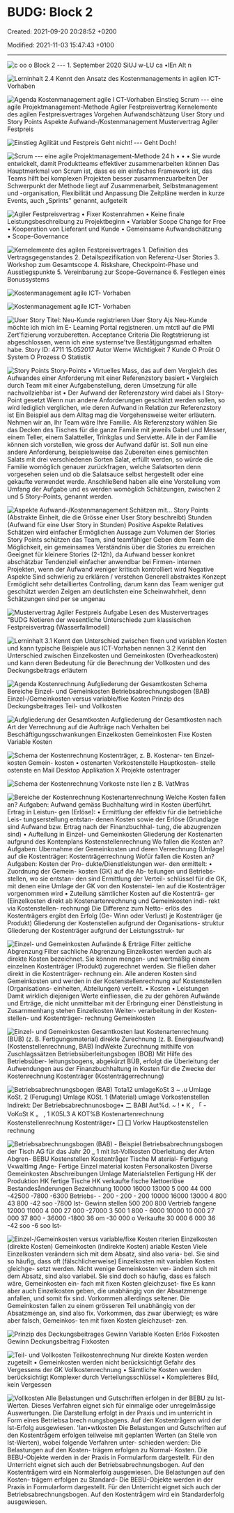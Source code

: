 # BUDG: Block 2

Created: 2021-09-20 20:28:52 +0200

Modified: 2021-11-03 15:47:43 +0100

---

![c oo o Block 2 --- 1. September 2020 SiUJ w-LU ca •lEn Alt n ](../media/S1_04_BUDG_Budgetierung-BUDG--Block-2-image1.png)



![Lerninhalt 2.4 Kennt den Ansatz des Kostenmanagements in agilen ICT-Vorhaben ](../media/S1_04_BUDG_Budgetierung-BUDG--Block-2-image2.png)



![Agenda Kostenmanagement agile I CT-Vorhaben Einstieg Scrum --- eine agile Projektmanagement-Methode Agiler Festpreisvertrag Kernelemente des agilen Festpreisvertrages Vorgehen Aufwandschätzung User Story und Story Points Aspekte Aufwand-/Kostenmanagement Mustervertrag Agiler Festpreis ](../media/S1_04_BUDG_Budgetierung-BUDG--Block-2-image3.png)



![Einstieg Agilität und Festpreis Geht nicht! --- Geht Doch! ](../media/S1_04_BUDG_Budgetierung-BUDG--Block-2-image4.png)



![Scrum --- eine agile Projektmanagement-Methode 24 h • • • Sie wurde entwickelt, damit Produktteams effektiver zusammenarbeiten können Das Hauptmerkmal von Scrum ist, dass es ein einfaches Framework ist, das Teams hilft bei komplexen Projekten besser zusammenzuarbeiten Der Schwerpunkt der Methode liegt auf Zusammenarbeit, Selbstmanagement und -organisation, Flexibilität und Anpassung Die Zeitpläne werden in kurze Events, auch „Sprints" genannt, aufgeteilt ](../media/S1_04_BUDG_Budgetierung-BUDG--Block-2-image5.png)



![Agiler Festpreisvertrag • Fixer Kostenrahmen • Keine finale Leistungsbeschreibung zu Projektbeginn • Variabler Scope Change for Free • Kooperation von Lieferant und Kunde • Gemeinsame Aufwandschätzung • Scope-Governance ](../media/S1_04_BUDG_Budgetierung-BUDG--Block-2-image6.png)



![Kernelemente des agilen Festpreisvertrages 1. Definition des Vertragsgegenstandes 2. Detailspezifikation von Referenz-User Stories 3. Workshop zum Gesamtscope 4. Riskshare, Checkpoint-Phase und Ausstiegspunkte 5. Vereinbarung zur Scope-Governance 6. Festlegen eines Bonussystems ](../media/S1_04_BUDG_Budgetierung-BUDG--Block-2-image7.png)



![Kostenmanagement agile ICT- Vorhaben ](../media/S1_04_BUDG_Budgetierung-BUDG--Block-2-image8.png)



![Kostenmanagement agile ICT- Vorhaben ](../media/S1_04_BUDG_Budgetierung-BUDG--Block-2-image9.png)



![User Story Titel: Neu-Kunde registrieren User Story Ajs Neu-Kunde möchte ich mich im E- Learning Portal regjstneren. um mtctl auf die PMI Zert'fizierung vorzuberetten. Acceptance Criteria Die Regtstrierung ist abgeschlossen, wenn ich eine systernse'tve Beståtjgungsmad erhalten habe. Story ID: 4711 15.052017 Autor Wem« Wichtigkeit 7 Kunde O Proüt O System O Prozess O Statistik ](../media/S1_04_BUDG_Budgetierung-BUDG--Block-2-image10.png)



![Story Points Story-Points • Virtuelles Mass, das auf dem Vergleich des Aufwandes einer Anforderung mit einer Referenzstory basiert • Vergleich durch Team mit einer Aufgabenstellung, deren Umsetzung für alle nachvollziehbar ist • Der Aufwand der Referenzstory wird dabei als I Story-Point gesetzt Wenn nun andere Anforderungen geschätzt werden sollen, so wird lediglich verglichen, wie deren Aufwand in Relation zur Referenzstory ist Ein Beispiel aus dem Alltag mag die Vorgehensweise weiter erläutern. Nehmen wir an, Ihr Team wäre Ihre Familie. Als Referenzstory wählen Sie das Decken des Tisches für die ganze Familie mit jeweils Gabel und Messer, einem Teller, einem Salatteller, Trinkglas und Serviette. Alle in der Familie können sich vorstellen, wie gross der Aufwand dafür ist. Soll nun eine andere Anforderung, beispielsweise das Zubereiten eines gemischten Salats mit drei verschiedenen Sorten Salat, erfüllt werden, so würde die Familie womöglich genauer zurückfragen, welche Salatsorten denn vorgesehen seien und ob die Salatsauce selbst hergestellt oder eine gekaufte verwendet werde. Anschließend haben alle eine Vorstellung vom Umfang der Aufgabe und es werden womöglich Schätzungen, zwischen 2 und 5 Story-Points, genannt werden. ](../media/S1_04_BUDG_Budgetierung-BUDG--Block-2-image11.png)



![Aspekte Aufwand-/Kostenmanagement Schätzen mit... Story Points (Abstrakte Einheit, die die Grösse einer User Story beschreibt) Stunden (Aufwand für eine User Story in Stunden) Positive Aspekte Relatives Schätzen wird einfacher Ermöglichen Aussage zum Volumen der Stories Story Points schützen das Team, sind teamfähiger Geben dem Team die Möglichkeit, ein gemeinsames Verständnis über die Stories zu erreichen Geeignet für kleinere Stories (2-12h), da Aufwand besser konkret abschätzbar Tendenziell einfacher anwendbar bei Firmen- internen Projekten, wenn der Aufwand weniger kritisch kontrolliert wird Negative Aspekte Sind schwierig zu erklären / verstehen Generell abstraktes Konzept Ermöglicht sehr detailliertes Controlling, darum kann das Team weniger gut geschützt werden Zeigen am deutlichsten eine Scheinwahrheit, denn Schätzungen sind per se ungenau ](../media/S1_04_BUDG_Budgetierung-BUDG--Block-2-image12.png)



![Mustervertrag Agiler Festpreis Aufgabe Lesen des Mustervertrages "BUDG Notieren der wesentliche Unterschiede zum klassischen Festpreisvertrag (Wasserfallmodell) ](../media/S1_04_BUDG_Budgetierung-BUDG--Block-2-image13.png)



![Lerninhalt 3.1 Kennt den Unterschied zwischen fixen und variablen Kosten und kann typische Beispiele aus ICT-Vorhaben nennen 3.2 Kennt den Unterschied zwischen Einzelkosten und Gemeinkosten (Overheadkosten) und kann deren Bedeutung für die Berechnung der Vollkosten und des Deckungsbeitrags erläutern ](../media/S1_04_BUDG_Budgetierung-BUDG--Block-2-image14.png)



![Agenda Kostenrechnung Aufgliederung der Gesamtkosten Schema Bereiche Einzel- und Gemeinkosten Betriebsabrechnungsbogen (BAB) Einzel-/Gemeinkosten versus variable/fixe Kosten Prinzip des Deckungsbeitrages Teil- und Vollkosten ](../media/S1_04_BUDG_Budgetierung-BUDG--Block-2-image15.png)



![Aufgliederung der Gesamtkosten Aufgliederung der Gesamtkosten nach Art der Verrechnung auf die Aufträge nach Verhalten bei Beschäftigungsschwankungen Einzelkosten Gemeinkosten Fixe Kosten Variable Kosten ](../media/S1_04_BUDG_Budgetierung-BUDG--Block-2-image16.png)



![Schema der Kostenrechnung Kostenträger, z. B. Kostenar- ten Einzel- kosten Gemein- kosten • ostenarten Vorkostenstelle Hauptkosten- stelle ostenste en Mail Desktop Applikation X Projekte ostentrager ](../media/S1_04_BUDG_Budgetierung-BUDG--Block-2-image17.png)



![Schema der Kostenrechnung Vorkoste nste Ilen z B. VatMras ](../media/S1_04_BUDG_Budgetierung-BUDG--Block-2-image18.png)



![Bereiche der Kostenrechnung Kostenartenrechnung Welche Kosten fallen an? Aufgaben: Aufwand gemäss Buchhaltung wird in Kosten überführt. Ertrag in Leistun- gen (Erlöse): • Ermittlung der effektiv für die betriebliche Leis- tungserstellung entstan- denen Kosten sowie der Erlöse (Grundlage sind Aufwand bzw. Ertrag nach der Finanzbuchhal- tung, die abzugrenzen sind) • Aufteilung in Einzel- und Gemeinkosten Gliederung der Kostenarten aufgrund des Kontenplans Kostenstellenrechnung Wo fallen die Kosten an? Aufgaben: Ubernahme der Gemeinkosten und deren Verrechnung (Umlage) auf die Kostenträger: Kostenträgerrechnung Wofür fallen die Kosten an? Aufgaben: Kosten der Pro- dukte/Dienstleistungen wer- den ermittelt: • Zuordnung der Gemein- kosten (GK) auf die Ab- teilungen und Betriebs- stellen, wo sie entstan- den sind Ermittlung der Verteil- schlüssel für die GK, mit denen eine Umlage der GK von den Kostenstei- len auf die Kostenträger vorgenommen wird • Zuteilung sämtlicher Kosten auf die Kostenträ- ger (Einzelkosten direkt ab Kostenartenrechnung und Gemeinkosten indi- rekt via Kostenstellen- rechnung) Die Differenz zum Netto- erlös des Kostenträgers ergibt den Erfolg (Ge- Winn oder Verlust) je Kostenträger (je Produkt) Gliederung der Kostenstellen aufgrund der Organisations- struktur Gliederung der Kostenträger aufgrund der Leistungsstruk- tur ](../media/S1_04_BUDG_Budgetierung-BUDG--Block-2-image19.png)



![Einzel- und Gemeinkosten Aufwände & Erträge Filter zeitliche Abgrenzung Filter sachliche Abgrenzung Einzelkosten werden auch als direkte Kosten bezeichnet. Sie können mengen- und wertmäßig einem einzelnen Kostenträger (Produkt) zugerechnet werden. Sie fließen daher direkt in die Kostenträger- rechnung ein. Alle anderen Kosten sind Gemeinkosten und werden in der Kostenstellenrechnung auf Kostenstellen (Organisations- einheiten, Abteilungen) verteilt. • Kosten • Leistungen Damit wirklich diejenigen Werte einfliessen, die zu der gehören Aufwände und Erträge, die nicht unmittelbar mit der Erbringung einer Dénstleistung in Zusarnmenhang stehen Einzelkosten Weiter- verarbeitung in der Kosten- stellen- und Kostenträger- rechnung Gemeinkosten ](../media/S1_04_BUDG_Budgetierung-BUDG--Block-2-image20.png)



![Einzel- und Gemeinkosten Gesamtkosten laut Kostenartenrechnung (BÜB) (z. B. Fertigungsmaterial) direkte Zurechnung (z. B. Energieaufwand) (Kostenstellenrechnung, BAB) IndWekte Zurechnung mithilfe von Zuschlagssätzen Betriebsüberleitungsbogen (BOB) Mit Hilfe des Betriebsüber- leitungsbogens, abgekürzt BÜB, erfolgt die Überleitung der Aufwendungen aus der Finanzbuchhaltung in Kosten für die Zwecke der Kostenrechnung Kostenträger (Kostenträgerrechnung) ](../media/S1_04_BUDG_Budgetierung-BUDG--Block-2-image21.png)



![Betriebsabrechnungsbogen (BAB) Tota12 umlageKoSt 3 ~ .u Umlage KoSt. 2 (Ferugung) Umlage KOSt. 1 (Material) umlage Vorkostenstellen Indirekt: Der Betriebsabrechnunosboge• 二 BABI Aut%d. ~ ! • K , 「 - VoKoSt K 。 , 1 K05L3 A KOT%B Kostenartenrechnung Kostenstellenrechnung Kostenträger• 囗 囗 Vorkw Hauptkostenstellen rechnung ](../media/S1_04_BUDG_Budgetierung-BUDG--Block-2-image22.png)



![Betriebsabrechnungsbogen (BAB) - Beispiel Betriebsabrechnungsbogen der Tisch AG für das Jahr 20 _ 1 mit Ist-Vollkosten Oberleitung der Arten Abgren- BEBU Kostenstellen Kostentråger Tische M aterial- Fertigung V«waltlmg Ange- Fertige Einzel material kosten Personalkosten Diverse Gemeinkosten Abschreibungen Umlage Materialstellen Fertigung HK der Produktion HK fertige Tische HK verkaufte fische Nettoerlöse Bestandesånderungen Bezeichnung 10000 16000 13000 5 000 44 000 -42500 -7800 -6300 Betriebs- - 200 - 200 - 200 10000 16000 13000 4 800 43 800 -42 soo -7800 Ist- Gewinn stellen 500 200 800 Vertrieb fangene 12000 11000 4 000 27 000 -27000 3 500 1 800 - 6000 10000 10 000 27 000 37 800 - 36000 -1800 36 om -30 000 o Verkaufte 30 000 6 000 36 -42 soo -6 soo Ist- ](../media/S1_04_BUDG_Budgetierung-BUDG--Block-2-image23.png)



![Einzel-/Gemeinkosten versus variable/fixe Kosten riterien Einzelkosten (direkte Kosten) Gemeinkosten (indirekte Kosten) ariable Kesten Viele Einzelkosten verändern sich mit dem Absatz, sind also varia- bel. Sie sind so häufig, dass oft (fälschlicherweise) Einzelkosten mit variablen Kosten gleichge- setzt werden. Nicht wenige Gemeinkosten ver- ändern sich mit dem Absatz, sind also variabel. Sie sind doch so häufig, dass es falsch wäre, Gemeinkosten ein- fach mit fixen Kosten gleichzuset- fixe Es kann aber auch Einzelkosten geben, die unabhängig von der Absatzmenge anfallen, und somit fix sind. Vorkommen allerdings seltener. Die Gemeinkosten fallen zu einem grösseren Teil unabhängig von der Absatzmenge an, sind also fix. Vorkommen, das zwar überwiegt; es wäre aber falsch, Gemeinkos- ten mit fixen Kosten gleichzuset- zen. ](../media/S1_04_BUDG_Budgetierung-BUDG--Block-2-image24.png)



![Prinzip des Deckungsbeitrages Gewinn Variable Kosten Erlös Fixkosten Gewinn Deckungsbeitrag Fixkosten ](../media/S1_04_BUDG_Budgetierung-BUDG--Block-2-image25.png)



![Teil- und Vollkosten Teilkostenrechnung Nur direkte Kosten werden zugeteilt • Gemeinkosten werden nicht berücksichtigt Gefahr des Vergessens der GK Vollkostenrechnung • Sämtliche Kosten werden berücksichtigt Komplexer durch Verteilungsschlüssel • Kompletteres Bild, kein Vergessen ](../media/S1_04_BUDG_Budgetierung-BUDG--Block-2-image26.png)



![Vollkosten Alle Belastungen und Gutschriften erfolgen in der BEBU zu Ist-Werten. Dieses Verfahren eignet sich für einmalige oder unregelmåssige Auswertungen. Die Darstellung erfolgt in der Praxis und im unterricht in Form eines Betriebsa brech nungsbogens. Auf den Kostentrågern wird der Ist-Erfolg ausgewiesen. 'Ian•wtkosten Die Belastungen und Gutschriften auf den Kostentrågem erfolgen teilweise mit geplanten Werten (an Stelle von Ist-Werten), wobei folgende Verfahren unter- schieden werden: Die Belastungen auf den Kosten- trägem erfolgen zu Normal- Kosten. Die BEBU-Objekte werden in der Praxis in Formularform dargestellt. Für den Unterricht eignet sich auch der Betriebsabrechnungsbogen. Auf den Kostentrågem wird ein Normalerfolg ausgewiesen. Die Belastungen auf den Kosten- trägern erfolgen zu Standard- Die BEBU-Objekte werden in der Praxis in Formularform dargestellt. Für den Unterricht eignet sich auch der Betriebsabrechnungsbogen. Auf den Kostentrågem wird ein Standarderfolg ausgewiesen. ](../media/S1_04_BUDG_Budgetierung-BUDG--Block-2-image27.png)























































































































